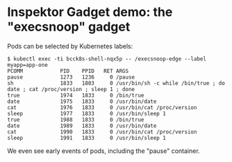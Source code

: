 # Inspektor Gadget demo: the "execsnoop" gadget

Pods can be selected by Kubernetes labels:

```
$ kubectl exec -ti bcck8s-shell-nqx5p -- /execsnoop-edge --label myapp=app-one
PCOMM            PID    PPID   RET ARGS
pause            1273   1236     0 /pause
sh               1833   1803     0 /usr/bin/sh -c while /bin/true ; do date ; cat /proc/version ; sleep 1 ; done
true             1974   1833     0 /bin/true
date             1975   1833     0 /usr/bin/date
cat              1976   1833     0 /usr/bin/cat /proc/version
sleep            1977   1833     0 /usr/bin/sleep 1
true             1988   1833     0 /bin/true
date             1989   1833     0 /usr/bin/date
cat              1990   1833     0 /usr/bin/cat /proc/version
sleep            1991   1833     0 /usr/bin/sleep 1
```

We even see early events of pods, including the "pause" container.
